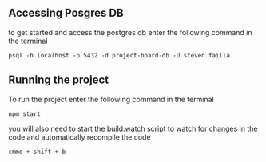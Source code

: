 ## Accessing Posgres DB

to get started and access the postgres db enter the following command in the terminal

```shell
psql -h localhost -p 5432 -d project-board-db -U steven.failla
```

## Running the project

To run the project enter the following command in the terminal

```shell
npm start
```

you will also need to start the build:watch script to watch for changes in the code and automatically recompile the code

```shell
cmmd + shift + b
```
